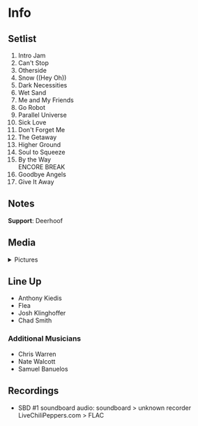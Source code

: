 # Info

## Setlist

1. Intro Jam
2. Can't Stop
3. Otherside
4. Snow ((Hey Oh))
5. Dark Necessities
6. Wet Sand
7. Me and My Friends
8. Go Robot
9. Parallel Universe
10. Sick Love
11. Don't Forget Me
12. The Getaway
13. Higher Ground
14. Soul to Squeeze
15. By the Way
<br> ENCORE BREAK
16. Goodbye Angels
17. Give It Away

## Notes

**Support**: Deerhoof

## Media 

<details>
  <summary>Pictures</summary>
  <!--<img alt="Setlist" title="Setlist" src="_.jpg" height="200" />
  <img alt="Clipping" title="Clipping" src="_.jpg" height="200" />
  <img alt="Flyer" title="Flyer" src="_.jpg" height="200" />-->
</details>

## Line Up

* Anthony Kiedis
* Flea
* Josh Klinghoffer
* Chad Smith

### Additional Musicians

* Chris Warren  
* Nate Walcott  
* Samuel Banuelos

## Recordings

* SBD #1 soundboard audio: soundboard > unknown recorder LiveChiliPeppers.com > FLAC
